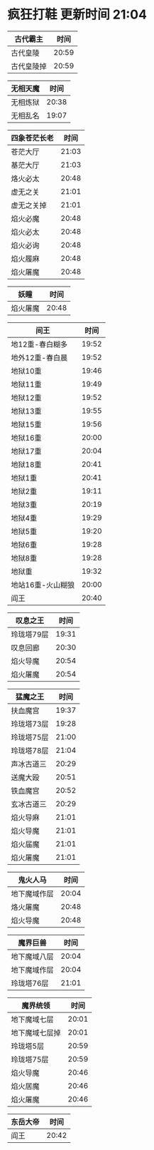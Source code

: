 # 疯狂打鞋 更新时间 21:04

| 古代霸主   | 时间    |
|--------|-------|
| 古代皇陵 | 20:59 |
| 古代皇陵掉 | 20:59 |

| 无相天魔   | 时间    |
|--------|-------|
| 无相炼狱 | 20:38 |
| 无相乱名 | 19:07 |

| 四象苍茫长老   | 时间    |
|--------|-------|
| 苍茫大厅 | 21:03 |
| 基茫大厅 | 21:03 |
| 烙火必太 | 20:48 |
| 虚无之关 | 21:01 |
| 虚无之关掉 | 21:01 |
| 焰火必魔 | 20:48 |
| 焰火必太 | 20:48 |
| 焰火必询 | 20:48 |
| 焰火履麻 | 20:48 |
| 焰火屠魔 | 20:48 |

| 妖瞳   | 时间    |
|--------|-------|
| 焰火屠魔 | 20:48 |

| 间王   | 时间    |
|--------|-------|
| 地12重-春白糊多 | 19:52 |
| 地外12重-春白晨 | 19:52 |
| 地狱10重 | 19:46 |
| 地狱11重 | 19:49 |
| 地狱12重 | 19:52 |
| 地狱13重 | 19:55 |
| 地狱15重 | 19:56 |
| 地狱16重 | 20:00 |
| 地狱17重 | 20:04 |
| 地狱18重 | 20:41 |
| 地狱1重 | 20:41 |
| 地狱2重 | 19:11 |
| 地狱3重 | 20:19 |
| 地狱4重 | 19:29 |
| 地狱5重 | 19:20 |
| 地狱6重 | 19:28 |
| 地狱8重 | 19:28 |
| 地狱重 | 19:32 |
| 地站16重-火山糊狼 | 20:00 |
| 阎王 | 20:40 |

| 叹息之王   | 时间    |
|--------|-------|
| 玲珑塔79层 | 19:31 |
| 叹息回廊 | 20:30 |
| 焰火导魔 | 20:54 |
| 焰火屠魔 | 20:54 |

| 猛魔之王   | 时间    |
|--------|-------|
| 扶血魔宫 | 19:37 |
| 玲珑塔73层 | 19:28 |
| 玲珑塔75层 | 21:00 |
| 玲珑塔78层 | 21:04 |
| 声冰古道三 | 20:29 |
| 送魔大殴 | 20:51 |
| 铁血魔宫 | 20:52 |
| 玄冰古道三 | 20:29 |
| 焰火导麻 | 21:01 |
| 焰火导魔 | 21:01 |
| 焰火届魔 | 21:01 |
| 焰火屠魔 | 21:01 |

| 鬼火人马   | 时间    |
|--------|-------|
| 地下魔域作层 | 20:04 |
| 烙火屠魔 | 20:48 |
| 焰火导魔 | 20:48 |

| 魔界巨兽   | 时间    |
|--------|-------|
| 地下魔域八层 | 20:04 |
| 地下魔域作层 | 20:04 |
| 玲珑塔76层 | 21:01 |

| 魔界统领   | 时间    |
|--------|-------|
| 地下魔域七层 | 20:01 |
| 地下魔域七层掉 | 20:01 |
| 玲珑塔5层 | 20:59 |
| 玲珑塔75层 | 20:59 |
| 焰火导魔 | 20:46 |
| 焰火居魔 | 20:46 |
| 焰火屠魔 | 20:46 |

| 东岳大帝   | 时间    |
|--------|-------|
| 阎王 | 20:42 |
